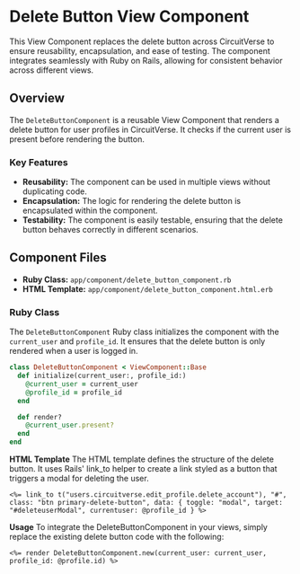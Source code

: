 # Delete Button View Component

This View Component replaces the delete button across CircuitVerse to ensure reusability, encapsulation, and ease of testing. The component integrates seamlessly with Ruby on Rails, allowing for consistent behavior across different views.

## Overview

The `DeleteButtonComponent` is a reusable View Component that renders a delete button for user profiles in CircuitVerse. It checks if the current user is present before rendering the button.

### Key Features

- **Reusability:** The component can be used in multiple views without duplicating code.
- **Encapsulation:** The logic for rendering the delete button is encapsulated within the component.
- **Testability:** The component is easily testable, ensuring that the delete button behaves correctly in different scenarios.

## Component Files

- **Ruby Class:** `app/component/delete_button_component.rb`
- **HTML Template:** `app/component/delete_button_component.html.erb`

### Ruby Class

The `DeleteButtonComponent` Ruby class initializes the component with the `current_user` and `profile_id`. It ensures that the delete button is only rendered when a user is logged in.

```ruby
class DeleteButtonComponent < ViewComponent::Base
  def initialize(current_user:, profile_id:)
    @current_user = current_user
    @profile_id = profile_id
  end

  def render?
    @current_user.present?
  end
end
```

**HTML Template**
The HTML template defines the structure of the delete button. It uses Rails' link_to helper to create a link styled as a button that triggers a modal for deleting the user.

`<%= link_to t("users.circuitverse.edit_profile.delete_account"), "#", class: "btn primary-delete-button", data: { toggle: "modal", target: "#deleteuserModal", currentuser: @profile_id } %>`

**Usage**
To integrate the DeleteButtonComponent in your views, simply replace the existing delete button code with the following:

`<%= render DeleteButtonComponent.new(current_user: current_user, profile_id: @profile.id) %>`

